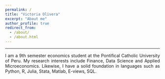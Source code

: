 ```yaml
---
permalink: /
title: "Victoria Olivera"
excerpt: "About me"
author_profile: true
redirect_from: 
  - /about/
  - /about.html
---
```


______

 <p style='text-align: justify;'> I am a 9th semester economics student at the Pontifical Catholic University of Peru. My research interests include Finance, Data Science and Applied Microeconomics. Likewise, I have a solid foundation in languages such as Python, R, Julia, Stata, Matlab, E-views, SQL.

  


